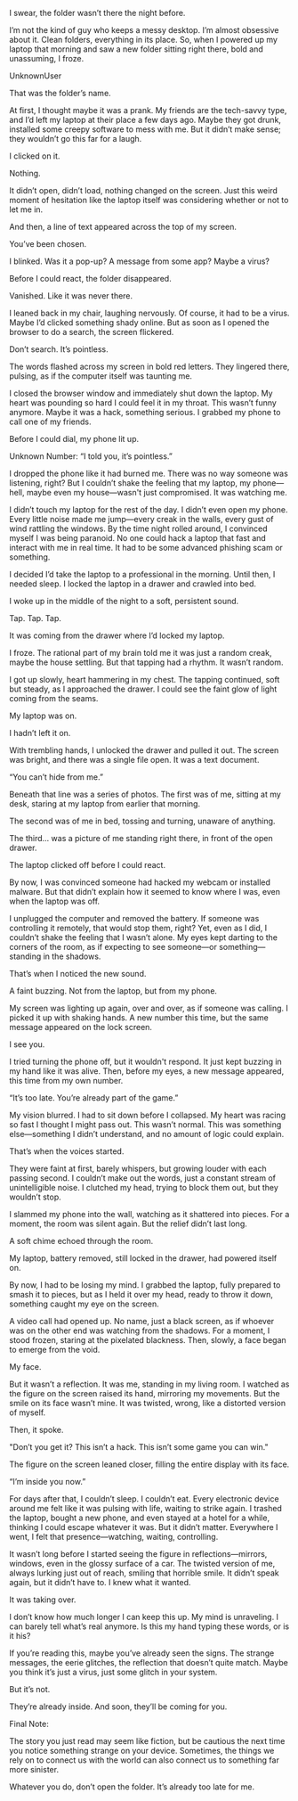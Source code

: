 I swear, the folder wasn’t there the night before.

I’m not the kind of guy who keeps a messy desktop. I’m almost obsessive about it. Clean folders, everything in its place. So, when I powered up my laptop that morning and saw a new folder sitting right there, bold and unassuming, I froze.

UnknownUser

That was the folder’s name.

At first, I thought maybe it was a prank. My friends are the tech-savvy type, and I’d left my laptop at their place a few days ago. Maybe they got drunk, installed some creepy software to mess with me. But it didn’t make sense; they wouldn’t go this far for a laugh.

I clicked on it.

Nothing.

It didn’t open, didn’t load, nothing changed on the screen. Just this weird moment of hesitation like the laptop itself was considering whether or not to let me in.

And then, a line of text appeared across the top of my screen.

You’ve been chosen.

I blinked. Was it a pop-up? A message from some app? Maybe a virus?

Before I could react, the folder disappeared.

Vanished. Like it was never there.

I leaned back in my chair, laughing nervously. Of course, it had to be a virus. Maybe I’d clicked something shady online. But as soon as I opened the browser to do a search, the screen flickered.

Don’t search. It’s pointless.

The words flashed across my screen in bold red letters. They lingered there, pulsing, as if the computer itself was taunting me.

I closed the browser window and immediately shut down the laptop. My heart was pounding so hard I could feel it in my throat. This wasn’t funny anymore. Maybe it was a hack, something serious. I grabbed my phone to call one of my friends.

Before I could dial, my phone lit up.

Unknown Number: “I told you, it’s pointless.”

I dropped the phone like it had burned me. There was no way someone was listening, right? But I couldn’t shake the feeling that my laptop, my phone—hell, maybe even my house—wasn't just compromised. It was watching me.

I didn’t touch my laptop for the rest of the day. I didn’t even open my phone. Every little noise made me jump—every creak in the walls, every gust of wind rattling the windows. By the time night rolled around, I convinced myself I was being paranoid. No one could hack a laptop that fast and interact with me in real time. It had to be some advanced phishing scam or something.

I decided I’d take the laptop to a professional in the morning. Until then, I needed sleep. I locked the laptop in a drawer and crawled into bed.

I woke up in the middle of the night to a soft, persistent sound.

Tap. Tap. Tap.

It was coming from the drawer where I’d locked my laptop.

I froze. The rational part of my brain told me it was just a random creak, maybe the house settling. But that tapping had a rhythm. It wasn’t random.

I got up slowly, heart hammering in my chest. The tapping continued, soft but steady, as I approached the drawer. I could see the faint glow of light coming from the seams.

My laptop was on.

I hadn’t left it on.

With trembling hands, I unlocked the drawer and pulled it out. The screen was bright, and there was a single file open. It was a text document.

“You can’t hide from me.”

Beneath that line was a series of photos. The first was of me, sitting at my desk, staring at my laptop from earlier that morning.

The second was of me in bed, tossing and turning, unaware of anything.

The third… was a picture of me standing right there, in front of the open drawer.

The laptop clicked off before I could react.

By now, I was convinced someone had hacked my webcam or installed malware. But that didn’t explain how it seemed to know where I was, even when the laptop was off.

I unplugged the computer and removed the battery. If someone was controlling it remotely, that would stop them, right? Yet, even as I did, I couldn’t shake the feeling that I wasn’t alone. My eyes kept darting to the corners of the room, as if expecting to see someone—or something—standing in the shadows.

That’s when I noticed the new sound.

A faint buzzing. Not from the laptop, but from my phone.

My screen was lighting up again, over and over, as if someone was calling. I picked it up with shaking hands. A new number this time, but the same message appeared on the lock screen.

I see you.

I tried turning the phone off, but it wouldn't respond. It just kept buzzing in my hand like it was alive. Then, before my eyes, a new message appeared, this time from my own number.

“It’s too late. You’re already part of the game.”

My vision blurred. I had to sit down before I collapsed. My heart was racing so fast I thought I might pass out. This wasn’t normal. This was something else—something I didn’t understand, and no amount of logic could explain.

That’s when the voices started.

They were faint at first, barely whispers, but growing louder with each passing second. I couldn’t make out the words, just a constant stream of unintelligible noise. I clutched my head, trying to block them out, but they wouldn’t stop.

I slammed my phone into the wall, watching as it shattered into pieces. For a moment, the room was silent again. But the relief didn’t last long.

A soft chime echoed through the room.

My laptop, battery removed, still locked in the drawer, had powered itself on.

By now, I had to be losing my mind. I grabbed the laptop, fully prepared to smash it to pieces, but as I held it over my head, ready to throw it down, something caught my eye on the screen.

A video call had opened up. No name, just a black screen, as if whoever was on the other end was watching from the shadows. For a moment, I stood frozen, staring at the pixelated blackness. Then, slowly, a face began to emerge from the void.

My face.

But it wasn’t a reflection. It was me, standing in my living room. I watched as the figure on the screen raised its hand, mirroring my movements. But the smile on its face wasn’t mine. It was twisted, wrong, like a distorted version of myself.

Then, it spoke.

"Don’t you get it? This isn’t a hack. This isn’t some game you can win."

The figure on the screen leaned closer, filling the entire display with its face.

“I’m inside you now.”

For days after that, I couldn’t sleep. I couldn’t eat. Every electronic device around me felt like it was pulsing with life, waiting to strike again. I trashed the laptop, bought a new phone, and even stayed at a hotel for a while, thinking I could escape whatever it was. But it didn’t matter. Everywhere I went, I felt that presence—watching, waiting, controlling.

It wasn’t long before I started seeing the figure in reflections—mirrors, windows, even in the glossy surface of a car. The twisted version of me, always lurking just out of reach, smiling that horrible smile. It didn’t speak again, but it didn’t have to. I knew what it wanted.

It was taking over.

I don’t know how much longer I can keep this up. My mind is unraveling. I can barely tell what’s real anymore. Is this my hand typing these words, or is it his?

If you’re reading this, maybe you’ve already seen the signs. The strange messages, the eerie glitches, the reflection that doesn’t quite match. Maybe you think it’s just a virus, just some glitch in your system.

But it’s not.

They’re already inside. And soon, they’ll be coming for you.

Final Note:

The story you just read may seem like fiction, but be cautious the next time you notice something strange on your device. Sometimes, the things we rely on to connect us with the world can also connect us to something far more sinister.

Whatever you do, don’t open the folder. It’s already too late for me.